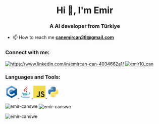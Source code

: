
<h1 align="center">Hi 👋, I'm Emir</h1>
<h3 align="center">A AI developer from Türkiye</h3>

- 📫 How to reach me **canemircan38@gmail.com**

<h3 align="left">Connect with me:</h3>
<p align="left">
<a href="https://linkedin.com/in/https://www.linkedin.com/in/emircan-can-4034662a1/" target="blank"><img align="center" src="https://raw.githubusercontent.com/rahuldkjain/github-profile-readme-generator/master/src/images/icons/Social/linked-in-alt.svg" alt="https://www.linkedin.com/in/emircan-can-4034662a1/" height="30" width="40" /></a>
<a href="https://instagram.com/emir10_can" target="blank"><img align="center" src="https://raw.githubusercontent.com/rahuldkjain/github-profile-readme-generator/master/src/images/icons/Social/instagram.svg" alt="emir10_can" height="30" width="40" /></a>
</p>

<h3 align="left">Languages and Tools:</h3>
<p align="left"> <a href="https://www.cprogramming.com/" target="_blank" rel="noreferrer"> <img src="https://raw.githubusercontent.com/devicons/devicon/master/icons/c/c-original.svg" alt="c" width="40" height="40"/> </a> <a href="https://www.java.com" target="_blank" rel="noreferrer"> <img src="https://raw.githubusercontent.com/devicons/devicon/master/icons/java/java-original.svg" alt="java" width="40" height="40"/> </a> <a href="https://developer.mozilla.org/en-US/docs/Web/JavaScript" target="_blank" rel="noreferrer"> <img src="https://raw.githubusercontent.com/devicons/devicon/master/icons/javascript/javascript-original.svg" alt="javascript" width="40" height="40"/> </a> <a href="https://www.python.org" target="_blank" rel="noreferrer"> <img src="https://raw.githubusercontent.com/devicons/devicon/master/icons/python/python-original.svg" alt="python" width="40" height="40"/> </a> </p>

<p><img align="left" src="https://github-readme-stats.vercel.app/api/top-langs?username=emir-canswe&show_icons=true&locale=en&layout=compact" alt="emir-canswe" /></p>

<p>&nbsp;<img align="center" src="https://github-readme-stats.vercel.app/api?username=emir-canswe&show_icons=true&locale=en" alt="emir-canswe" /></p>
<p align="left"> <img src="https://komarev.com/ghpvc/?username=emir-canswe&label=Profile%20views&color=0e75b6&style=flat" alt="emir-canswe" /> </p>

